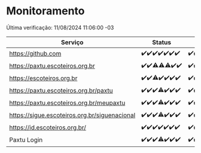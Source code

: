# Monitoramento

Última verificação: 11/08/2024 11:06:00 -03

|Serviço|Status|Últimas 24h|
|---|---|---|
|https://github.com|<span title="2024-08-04: OK=23">✔️</span><span title="2024-08-05: OK=24">✔️</span><span title="2024-08-06: OK=24">✔️</span><span title="2024-08-07: OK=24">✔️</span><span title="2024-08-08: OK=24">✔️</span><span title="2024-08-09: OK=24">✔️</span><span title="2024-08-10: OK=14">✔️</span>|<span title="10/08/2024 11:06:00 -03 : 200">✔️</span><span title="10/08/2024 12:06:00 -03 : 200">✔️</span><span title="10/08/2024 13:08:00 -03 : 200">✔️</span><span title="10/08/2024 14:04:00 -03 : 200">✔️</span><span title="10/08/2024 15:08:00 -03 : 200">✔️</span><span title="10/08/2024 16:04:00 -03 : 200">✔️</span><span title="10/08/2024 17:07:00 -03 : 200">✔️</span><span title="10/08/2024 18:07:00 -03 : 200">✔️</span><span title="10/08/2024 19:07:00 -03 : 200">✔️</span><span title="10/08/2024 20:07:00 -03 : 200">✔️</span><span title="10/08/2024 21:39:00 -03 : 200">✔️</span><span title="10/08/2024 23:04:00 -03 : 200">✔️</span><span title="11/08/2024 00:07:00 -03 : 200">✔️</span><span title="11/08/2024 01:09:00 -03 : 200">✔️</span><span title="11/08/2024 02:07:00 -03 : 200">✔️</span><span title="11/08/2024 03:10:00 -03 : 200">✔️</span><span title="11/08/2024 04:06:00 -03 : 200">✔️</span><span title="11/08/2024 05:09:00 -03 : 200">✔️</span><span title="11/08/2024 06:07:00 -03 : 200">✔️</span><span title="11/08/2024 07:07:00 -03 : 200">✔️</span><span title="11/08/2024 08:04:00 -03 : 200">✔️</span><span title="11/08/2024 09:12:00 -03 : 200">✔️</span><span title="11/08/2024 10:08:00 -03 : 200">✔️</span><span title="11/08/2024 11:06:00 -03 : 200">✔️</span>|
|https://paxtu.escoteiros.org.br|<span title="2024-08-04: OK=23">✔️</span><span title="2024-08-05: OK=24">✔️</span><span title="2024-08-06: OK=23, Falhas=1">⚠️</span><span title="2024-08-07: OK=23, Falhas=1">⚠️</span><span title="2024-08-08: OK=23, Falhas=1">⚠️</span><span title="2024-08-09: OK=24">✔️</span><span title="2024-08-10: OK=14">✔️</span>|<span title="10/08/2024 11:06:00 -03 : 200">✔️</span><span title="10/08/2024 12:06:00 -03 : 200">✔️</span><span title="10/08/2024 13:08:00 -03 : 200">✔️</span><span title="10/08/2024 14:04:00 -03 : 200">✔️</span><span title="10/08/2024 15:08:00 -03 : 200">✔️</span><span title="10/08/2024 16:04:00 -03 : 200">✔️</span><span title="10/08/2024 17:07:00 -03 : 200">✔️</span><span title="10/08/2024 18:07:00 -03 : 200">✔️</span><span title="10/08/2024 19:07:00 -03 : 200">✔️</span><span title="10/08/2024 20:07:00 -03 : 200">✔️</span><span title="10/08/2024 21:39:00 -03 : 200">✔️</span><span title="10/08/2024 23:04:00 -03 : 0">❌</span><span title="11/08/2024 00:07:00 -03 : 200">✔️</span><span title="11/08/2024 01:09:00 -03 : 200">✔️</span><span title="11/08/2024 02:07:00 -03 : 200">✔️</span><span title="11/08/2024 03:10:00 -03 : 200">✔️</span><span title="11/08/2024 04:06:00 -03 : 200">✔️</span><span title="11/08/2024 05:09:00 -03 : 200">✔️</span><span title="11/08/2024 06:07:00 -03 : 200">✔️</span><span title="11/08/2024 07:07:00 -03 : 200">✔️</span><span title="11/08/2024 08:04:00 -03 : 200">✔️</span><span title="11/08/2024 09:12:00 -03 : 200">✔️</span><span title="11/08/2024 10:08:00 -03 : 200">✔️</span><span title="11/08/2024 11:06:00 -03 : 200">✔️</span>|
|https://escoteiros.org.br|<span title="2024-08-04: OK=23">✔️</span><span title="2024-08-05: OK=24">✔️</span><span title="2024-08-06: OK=23, Falhas=1">⚠️</span><span title="2024-08-07: OK=24">✔️</span><span title="2024-08-08: OK=24">✔️</span><span title="2024-08-09: OK=24">✔️</span><span title="2024-08-10: OK=14">✔️</span>|<span title="10/08/2024 11:06:00 -03 : 200">✔️</span><span title="10/08/2024 12:06:00 -03 : 200">✔️</span><span title="10/08/2024 13:08:00 -03 : 200">✔️</span><span title="10/08/2024 14:04:00 -03 : 200">✔️</span><span title="10/08/2024 15:08:00 -03 : 200">✔️</span><span title="10/08/2024 16:04:00 -03 : 200">✔️</span><span title="10/08/2024 17:07:00 -03 : 200">✔️</span><span title="10/08/2024 18:07:00 -03 : 200">✔️</span><span title="10/08/2024 19:07:00 -03 : 200">✔️</span><span title="10/08/2024 20:07:00 -03 : 200">✔️</span><span title="10/08/2024 21:39:00 -03 : 200">✔️</span><span title="10/08/2024 23:04:00 -03 : 200">✔️</span><span title="11/08/2024 00:07:00 -03 : 200">✔️</span><span title="11/08/2024 01:09:00 -03 : 200">✔️</span><span title="11/08/2024 02:07:00 -03 : 200">✔️</span><span title="11/08/2024 03:10:00 -03 : 200">✔️</span><span title="11/08/2024 04:06:00 -03 : 200">✔️</span><span title="11/08/2024 05:09:00 -03 : 200">✔️</span><span title="11/08/2024 06:07:00 -03 : 200">✔️</span><span title="11/08/2024 07:07:00 -03 : 200">✔️</span><span title="11/08/2024 08:04:00 -03 : 200">✔️</span><span title="11/08/2024 09:12:00 -03 : 200">✔️</span><span title="11/08/2024 10:08:00 -03 : 200">✔️</span><span title="11/08/2024 11:06:00 -03 : 200">✔️</span>|
|https://paxtu.escoteiros.org.br/paxtu|<span title="2024-08-04: OK=23">✔️</span><span title="2024-08-05: OK=24">✔️</span><span title="2024-08-06: OK=24">✔️</span><span title="2024-08-07: OK=23, Falhas=1">⚠️</span><span title="2024-08-08: OK=24">✔️</span><span title="2024-08-09: OK=24">✔️</span><span title="2024-08-10: OK=14">✔️</span>|<span title="10/08/2024 11:06:00 -03 : 200">✔️</span><span title="10/08/2024 12:06:00 -03 : 200">✔️</span><span title="10/08/2024 13:08:00 -03 : 200">✔️</span><span title="10/08/2024 14:04:00 -03 : 200">✔️</span><span title="10/08/2024 15:08:00 -03 : 200">✔️</span><span title="10/08/2024 16:04:00 -03 : 200">✔️</span><span title="10/08/2024 17:07:00 -03 : 200">✔️</span><span title="10/08/2024 18:07:00 -03 : 200">✔️</span><span title="10/08/2024 19:07:00 -03 : 200">✔️</span><span title="10/08/2024 20:07:00 -03 : 200">✔️</span><span title="10/08/2024 21:39:00 -03 : 200">✔️</span><span title="10/08/2024 23:04:00 -03 : 0">❌</span><span title="11/08/2024 00:08:00 -03 : 200">✔️</span><span title="11/08/2024 01:09:00 -03 : 200">✔️</span><span title="11/08/2024 02:07:00 -03 : 200">✔️</span><span title="11/08/2024 03:10:00 -03 : 200">✔️</span><span title="11/08/2024 04:06:00 -03 : 200">✔️</span><span title="11/08/2024 05:09:00 -03 : 200">✔️</span><span title="11/08/2024 06:07:00 -03 : 200">✔️</span><span title="11/08/2024 07:07:00 -03 : 200">✔️</span><span title="11/08/2024 08:04:00 -03 : 200">✔️</span><span title="11/08/2024 09:12:00 -03 : 200">✔️</span><span title="11/08/2024 10:08:00 -03 : 200">✔️</span><span title="11/08/2024 11:06:00 -03 : 200">✔️</span>|
|https://paxtu.escoteiros.org.br/meupaxtu|<span title="2024-08-04: OK=23">✔️</span><span title="2024-08-05: OK=24">✔️</span><span title="2024-08-06: OK=24">✔️</span><span title="2024-08-07: OK=23, Falhas=1">⚠️</span><span title="2024-08-08: OK=24">✔️</span><span title="2024-08-09: OK=24">✔️</span><span title="2024-08-10: OK=14">✔️</span>|<span title="10/08/2024 11:06:00 -03 : 200">✔️</span><span title="10/08/2024 12:06:00 -03 : 200">✔️</span><span title="10/08/2024 13:08:00 -03 : 200">✔️</span><span title="10/08/2024 14:04:00 -03 : 200">✔️</span><span title="10/08/2024 15:08:00 -03 : 200">✔️</span><span title="10/08/2024 16:04:00 -03 : 200">✔️</span><span title="10/08/2024 17:07:00 -03 : 200">✔️</span><span title="10/08/2024 18:07:00 -03 : 200">✔️</span><span title="10/08/2024 19:07:00 -03 : 200">✔️</span><span title="10/08/2024 20:07:00 -03 : 200">✔️</span><span title="10/08/2024 21:39:00 -03 : 200">✔️</span><span title="10/08/2024 23:04:00 -03 : 0">❌</span><span title="11/08/2024 00:08:00 -03 : 200">✔️</span><span title="11/08/2024 01:09:00 -03 : 200">✔️</span><span title="11/08/2024 02:07:00 -03 : 200">✔️</span><span title="11/08/2024 03:10:00 -03 : 200">✔️</span><span title="11/08/2024 04:06:00 -03 : 200">✔️</span><span title="11/08/2024 05:09:00 -03 : 200">✔️</span><span title="11/08/2024 06:07:00 -03 : 200">✔️</span><span title="11/08/2024 07:07:00 -03 : 200">✔️</span><span title="11/08/2024 08:04:00 -03 : 200">✔️</span><span title="11/08/2024 09:12:00 -03 : 200">✔️</span><span title="11/08/2024 10:08:00 -03 : 200">✔️</span><span title="11/08/2024 11:06:00 -03 : 200">✔️</span>|
|https://sigue.escoteiros.org.br/siguenacional|<span title="2024-08-04: OK=23">✔️</span><span title="2024-08-05: OK=24">✔️</span><span title="2024-08-06: OK=24">✔️</span><span title="2024-08-07: OK=23, Falhas=1">⚠️</span><span title="2024-08-08: OK=24">✔️</span><span title="2024-08-09: OK=24">✔️</span><span title="2024-08-10: OK=14">✔️</span>|<span title="10/08/2024 11:06:00 -03 : 200">✔️</span><span title="10/08/2024 12:06:00 -03 : 200">✔️</span><span title="10/08/2024 13:08:00 -03 : 200">✔️</span><span title="10/08/2024 14:04:00 -03 : 200">✔️</span><span title="10/08/2024 15:08:00 -03 : 200">✔️</span><span title="10/08/2024 16:04:00 -03 : 200">✔️</span><span title="10/08/2024 17:07:00 -03 : 200">✔️</span><span title="10/08/2024 18:07:00 -03 : 200">✔️</span><span title="10/08/2024 19:07:00 -03 : 200">✔️</span><span title="10/08/2024 20:07:00 -03 : 200">✔️</span><span title="10/08/2024 21:39:00 -03 : 200">✔️</span><span title="10/08/2024 23:04:00 -03 : 0">❌</span><span title="11/08/2024 00:08:00 -03 : 200">✔️</span><span title="11/08/2024 01:09:00 -03 : 200">✔️</span><span title="11/08/2024 02:07:00 -03 : 200">✔️</span><span title="11/08/2024 03:10:00 -03 : 200">✔️</span><span title="11/08/2024 04:06:00 -03 : 200">✔️</span><span title="11/08/2024 05:09:00 -03 : 200">✔️</span><span title="11/08/2024 06:07:00 -03 : 200">✔️</span><span title="11/08/2024 07:07:00 -03 : 200">✔️</span><span title="11/08/2024 08:04:00 -03 : 200">✔️</span><span title="11/08/2024 09:12:00 -03 : 200">✔️</span><span title="11/08/2024 10:08:00 -03 : 200">✔️</span><span title="11/08/2024 11:06:00 -03 : 200">✔️</span>|
|https://id.escoteiros.org.br/|<span title="2024-08-04: OK=23">✔️</span><span title="2024-08-05: OK=24">✔️</span><span title="2024-08-06: OK=24">✔️</span><span title="2024-08-07: OK=24">✔️</span><span title="2024-08-08: OK=24">✔️</span><span title="2024-08-09: OK=24">✔️</span><span title="2024-08-10: OK=14">✔️</span>|<span title="10/08/2024 11:06:00 -03 : 200">✔️</span><span title="10/08/2024 12:06:00 -03 : 200">✔️</span><span title="10/08/2024 13:08:00 -03 : 200">✔️</span><span title="10/08/2024 14:04:00 -03 : 200">✔️</span><span title="10/08/2024 15:08:00 -03 : 200">✔️</span><span title="10/08/2024 16:04:00 -03 : 200">✔️</span><span title="10/08/2024 17:07:00 -03 : 200">✔️</span><span title="10/08/2024 18:07:00 -03 : 200">✔️</span><span title="10/08/2024 19:07:00 -03 : 200">✔️</span><span title="10/08/2024 20:07:00 -03 : 200">✔️</span><span title="10/08/2024 21:39:00 -03 : 200">✔️</span><span title="10/08/2024 23:05:00 -03 : 200">✔️</span><span title="11/08/2024 00:08:00 -03 : 200">✔️</span><span title="11/08/2024 01:09:00 -03 : 200">✔️</span><span title="11/08/2024 02:07:00 -03 : 200">✔️</span><span title="11/08/2024 03:10:00 -03 : 200">✔️</span><span title="11/08/2024 04:06:00 -03 : 200">✔️</span><span title="11/08/2024 05:09:00 -03 : 200">✔️</span><span title="11/08/2024 06:07:00 -03 : 200">✔️</span><span title="11/08/2024 07:07:00 -03 : 200">✔️</span><span title="11/08/2024 08:04:00 -03 : 200">✔️</span><span title="11/08/2024 09:12:00 -03 : 200">✔️</span><span title="11/08/2024 10:08:00 -03 : 200">✔️</span><span title="11/08/2024 11:06:00 -03 : 200">✔️</span>|
|Paxtu Login|<span title="2024-08-04: OK=23">✔️</span><span title="2024-08-05: OK=24">✔️</span><span title="2024-08-06: OK=24">✔️</span><span title="2024-08-07: OK=23, Falhas=1">⚠️</span><span title="2024-08-08: OK=24">✔️</span><span title="2024-08-09: OK=24">✔️</span><span title="2024-08-10: OK=14">✔️</span>|<span title="10/08/2024 11:06:00 -03 : 200">✔️</span><span title="10/08/2024 12:06:00 -03 : 200">✔️</span><span title="10/08/2024 13:08:00 -03 : 200">✔️</span><span title="10/08/2024 14:04:00 -03 : 200">✔️</span><span title="10/08/2024 15:08:00 -03 : 200">✔️</span><span title="10/08/2024 16:04:00 -03 : 200">✔️</span><span title="10/08/2024 17:07:00 -03 : 200">✔️</span><span title="10/08/2024 18:07:00 -03 : 200">✔️</span><span title="10/08/2024 19:07:00 -03 : 200">✔️</span><span title="10/08/2024 20:07:00 -03 : 200">✔️</span><span title="10/08/2024 21:39:00 -03 : 200">✔️</span><span title="10/08/2024 23:05:00 -03 : 504">❌</span><span title="11/08/2024 00:08:00 -03 : 200">✔️</span><span title="11/08/2024 01:09:00 -03 : 200">✔️</span><span title="11/08/2024 02:07:00 -03 : 200">✔️</span><span title="11/08/2024 03:10:00 -03 : 200">✔️</span><span title="11/08/2024 04:06:00 -03 : 200">✔️</span><span title="11/08/2024 05:09:00 -03 : 200">✔️</span><span title="11/08/2024 06:07:00 -03 : 200">✔️</span><span title="11/08/2024 07:07:00 -03 : 200">✔️</span><span title="11/08/2024 08:04:00 -03 : 200">✔️</span><span title="11/08/2024 09:12:00 -03 : 200">✔️</span><span title="11/08/2024 10:08:00 -03 : 200">✔️</span><span title="11/08/2024 11:06:00 -03 : 200">✔️</span>|
